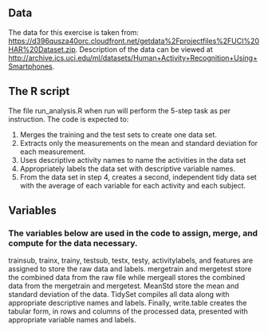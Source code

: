 ## Data
The data for this exercise is taken from:
https://d396qusza40orc.cloudfront.net/getdata%2Fprojectfiles%2FUCI%20HAR%20Dataset.zip. Description of the data can be viewed at http://archive.ics.uci.edu/ml/datasets/Human+Activity+Recognition+Using+Smartphones.

## The R script
The file run_analysis.R when run will perform the 5-step task as per instruction. The code is expected to:
1. Merges the training and the test sets to create one data set.
2. Extracts only the measurements on the mean and standard deviation for each measurement.
3. Uses descriptive activity names to name the activities in the data set
4. Appropriately labels the data set with descriptive variable names.
5. From the data set in step 4, creates a second, independent tidy data set with the average of each variable for each activity and each subject.

## Variables
### The variables below are used in the code to assign, merge, and compute for the data necessary.
trainsub, trainx, trainy, testsub, testx, testy, activitylabels, and features  are assigned to store the raw data and labels.
mergetrain and mergetest store the combined data from the raw file while mergeall stores the combined data from the mergetrain and mergetest.
MeanStd store the mean and standard deviation of the data.
TidySet compiles all data along with appropriate descriptive names and labels.
Finally, write.table creates the tabular form, in rows and columns of the processed data, presented with appropriate variable names and labels.
